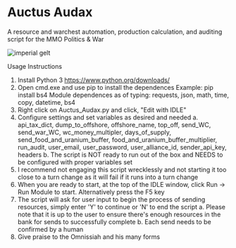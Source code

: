 # Auctus Audax
A resource and warchest automation, production calculation, and auditing script for the MMO Politics &amp; War

![imperial gelt](https://user-images.githubusercontent.com/119812496/205515999-a0faa8c4-7b81-4f22-974f-cf998eb03a6f.png)

Usage Instructions
1. Install Python 3 https://www.python.org/downloads/
2. Open cmd.exe and use pip to install the dependences
      Example: pip install bs4
      Module dependences as of typing: requests, json, math, time, copy, datetime, bs4
3. Right click on Auctus_Audax.py and click, "Edit with IDLE"
4. Configure settings and set variables as desired and needed
    a. api_tax_dict, dump_to_offshore, offshore_name, top_off, send_WC, send_war_WC, wc_money_multipler, days_of_supply, send_food_and_uranium_buffer, food_and_uranium_buffer_multiplier, run_audit, user_email, user_password, user_alliance_id, sender_api_key, headers
    b. The script is NOT ready to run out of the box and NEEDS to be configured with proper variables set
5. I recommend not engaging this script wrecklessly and not starting it too close to a turn change as it will fail if it runs into a turn change
6. When you are ready to start, at the top of the IDLE window, click Run -> Run Module to start. Alternatively press the F5 key
7. The script will ask for user input to begin the process of sending resources, simply enter 'Y' to continue or 'N' to end the script
    a. Please note that it is up to the user to ensure there's enough resources in the bank for sends to successfully complete
    b. Each send needs to be confirmed by a human
8. Give praise to the Omnissiah and his many forms
